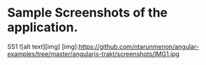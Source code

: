 # Sample Screenshots of the application.
SS1
![alt text][img]
[img]:https://github.com/ntarunmenon/angular-examples/tree/master/angularjs-trakt/screenshots/IMG1.jpg
